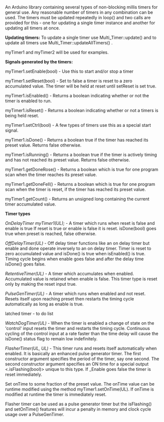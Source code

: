 An Arduino library containing several types of non-blocking millis timers for general use.
Any reasonable number of timers in any combination can be used. The timers must be
updated repeatedly in loop() and two calls are provided for this - one for updating a single
timer instance and another for updating all timers at once.

**Updating timers:**
To update a single timer use Multi_Timer::update() and to update all timers use 
 Multi_Timer::updateAllTimers() .

 myTimer1 and myTimer2 will be used for examples.

 **Signals generated by the timers:**

 myTimer1.setEnable(bool) - Use this to start and/or stop a timer

 myTimer1.setReset(bool) - Set to false a timer is reset to a zero accumulated value. The timer
 will be held at reset until setReset is set true.

 myTimer1.isEnabled() - Returns a boolean indicating whether or not the timer is enabled to run.

 myTimer1.isReset() - Returns a boolean indicating whether or not a timers is being held reset.

 myTimer1.setCtrl(bool) - A few types of timers use this as a special start signal.

 myTimer1.isDone() - Returns a boolean true if the timer has reached its preset value. Returns false
 otherwise.

 myTimer1.isRunning() - Returns a boolean true if the timer is actively timing and has not reached its
 preset value. Returns false otherwise.

myTimer1.getDoneRose() - Returns a boolean which is true for one program scan when the timer reaches its
preset value.

myTimer1.getDoneFell() - Returns a boolean which is true for one program scan when the timer is reset, if
the timer has reached its preset value.

myTimer1.getCount() - Returns an unsigned long containing the current timer accumulated value.


 
 **Timer types**

 _OnDelayTimer myTimer1(UL);_ - A timer which runs when reset is false and enable is true
If reset is true or enable is false it is reset. isDone(bool) goes true when preset is reached,
false otherwise.

_OffDelayTimer(UL)_ - Off delay timer functions like an on delay timer but enable and done
operate inversely to an on delay timer. Timer is reset to zero accumulated value and isDone() is true
when isEnabled() is true.  Timing cycle begins when enable goes false and after the delay time isDone()
goes false.

_RetentiveTimer(UL)_ - A timer which accumulates when enabled. Accumulated value is retained when enable
is false.  This timer type is reset only by making the reset input true.

_PulseGenTimer(UL)_ - A timer which runs when enabled and not reset. Resets itself upon reaching preset
then restarts the timing cycle automatically as long as enable is true.

latched timer - to do list

_WatchDogTimer(UL)_ - When the timer is enabled a change of state on the 'control' input resets the timer
and restarts the timing cycle.  Continuous cycling of the control input at a rate faster than the time
delay will cause the isDone() status flag to remain low indefinitely.

_FlasherTimer(UL, UL)_ - This timer runs and resets itself automatically when enabled. It is basically
an enhanced pulse generator timer. The first constructor argument specifies the period of the timer, say
one second. The second constructor argument specifies an ON time for a special output <.isFlashing(bool)> unique
to this type. If _Enable goes false the timer is reset immediately.

Set onTime to some fraction of the preset value. The onTime value can be runtime modified using the method
myTimer1.setOnTime(UL). If onTime is modified at runtime the timer is immediately reset.

Flasher timer can be used as a pulse generator timer but the isFlashing() and setOnTime() features will
incur a penalty in memory and clock cycle usage over a PulseGenTimer.


